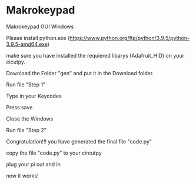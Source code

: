 # Makrokeypad
Makrokeypad GUI Windows


Please install python.exe
(https://www.python.org/ftp/python/3.9.5/python-3.9.5-amd64.exe)

make sure you have installed the requiered libarys (Adafruit_HID) on your cicutpy.

Download the Folder "gen" and put it in the Download folder. 

Run file "Step 1"

Type in your Keycodes

Press save

Close the Windows 

Run file "Step 2"

Congratulation!!!
you have generated the final file "code.py"

copy the file "code.py" to your circutpy

plug your pi out and in 

now it works!


